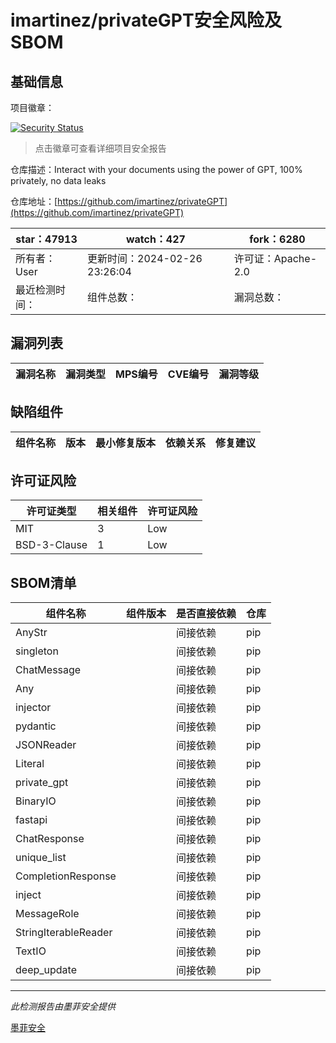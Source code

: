 # imartinez/privateGPT安全风险及SBOM

## 基础信息

项目徽章：

[![Security Status](https://www.murphysec.com/platform3/v31/badge/1762552713347538944.svg)](https://www.murphysec.com/console/report/1691513914738495488/1762552713347538944)

> 点击徽章可查看详细项目安全报告

仓库描述：Interact with your documents using the power of GPT, 100% privately, no data leaks

仓库地址：[https://github.com/imartinez/privateGPT](https://github.com/imartinez/privateGPT)

| star：47913 | watch：427 | fork：6280 |
| ----------- | -------------- | ------------ |
| 所有者：User | 更新时间：2024-02-26 23:26:04 | 许可证：Apache-2.0 |
| 最近检测时间： | 组件总数： | 漏洞总数： |




## 漏洞列表

| 漏洞名称 | 漏洞类型 | MPS编号 | CVE编号 | 漏洞等级 |
| ------- | ------ | ------- | ------ | ----- |





## 缺陷组件

| 组件名称 | 版本 | 最小修复版本 | 依赖关系 | 修复建议 |
| -------- | ---- | ------------ | -------- | -------- |





## 许可证风险

| 许可证类型 | 相关组件 | 许可证风险 |
| ---------- | -------- | ---------- |
|MIT|3|Low|
|BSD-3-Clause|1|Low|




## SBOM清单

| 组件名称 | 组件版本 | 是否直接依赖 | 仓库 |
| -------- | -------- | ------------ | ---- |
|AnyStr||间接依赖|pip|
|singleton||间接依赖|pip|
|ChatMessage||间接依赖|pip|
|Any||间接依赖|pip|
|injector||间接依赖|pip|
|pydantic||间接依赖|pip|
|JSONReader||间接依赖|pip|
|Literal||间接依赖|pip|
|private_gpt||间接依赖|pip|
|BinaryIO||间接依赖|pip|
|fastapi||间接依赖|pip|
|ChatResponse||间接依赖|pip|
|unique_list||间接依赖|pip|
|CompletionResponse||间接依赖|pip|
|inject||间接依赖|pip|
|MessageRole||间接依赖|pip|
|StringIterableReader||间接依赖|pip|
|TextIO||间接依赖|pip|
|deep_update||间接依赖|pip|


------

*此检测报告由墨菲安全提供*

[墨菲安全](www.murphysec.com)